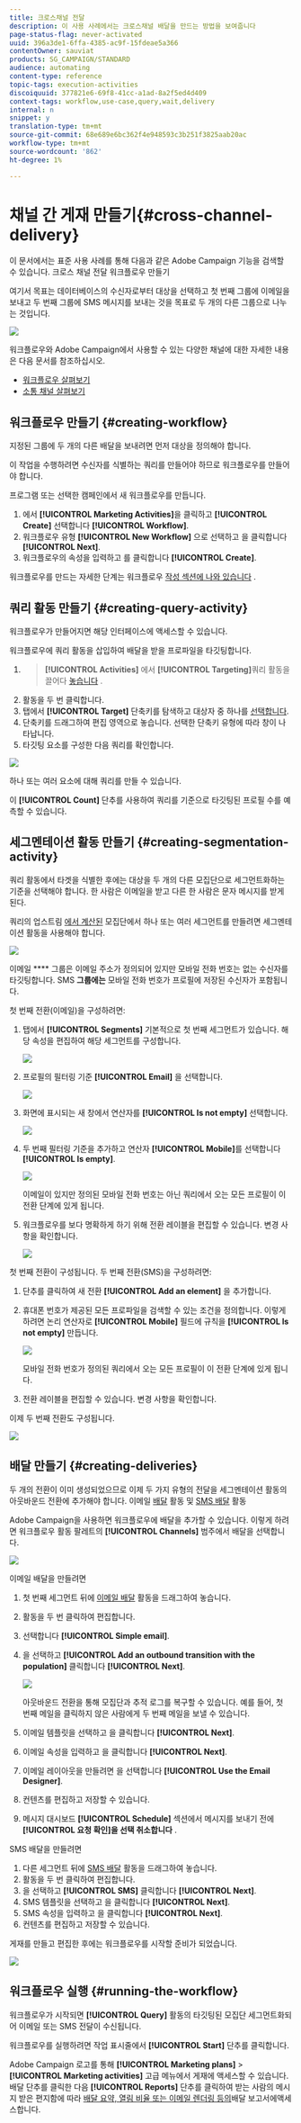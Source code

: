 ```yaml
---
title: 크로스채널 전달
description: 이 사용 사례에서는 크로스채널 배달을 만드는 방법을 보여줍니다
page-status-flag: never-activated
uuid: 396a3de1-6ffa-4385-ac9f-15fdeae5a366
contentOwner: sauviat
products: SG_CAMPAIGN/STANDARD
audience: automating
content-type: reference
topic-tags: execution-activities
discoiquuid: 377821e6-69f8-41cc-a1ad-8a2f5ed4d409
context-tags: workflow,use-case,query,wait,delivery
internal: n
snippet: y
translation-type: tm+mt
source-git-commit: 68e689e6bc362f4e948593c3b251f3825aab20ac
workflow-type: tm+mt
source-wordcount: '862'
ht-degree: 1%

---
```



# 채널 간 게재 만들기{#cross-channel-delivery}

이 문서에서는 표준 사용 사례를 통해 다음과 같은 Adobe Campaign 기능을 검색할 수 있습니다. 크로스 채널 전달 워크플로우 만들기

여기서 목표는 데이터베이스의 수신자로부터 대상을 선택하고 첫 번째 그룹에 이메일을 보내고 두 번째 그룹에 SMS 메시지를 보내는 것을 목표로 두 개의 다른 그룹으로 나누는 것입니다.

![](assets/wkf_segment_overview.png)

워크플로우와 Adobe Campaign에서 사용할 수 있는 다양한 채널에 대한 자세한 내용은 다음 문서를 참조하십시오.

* [워크플로우 살펴보기](../../automating/using/get-started-workflows.md)
* [소통 채널 살펴보기](../../channels/using/get-started-communication-channels.md)

## 워크플로우 만들기 {#creating-workflow}

지정된 그룹에 두 개의 다른 배달을 보내려면 먼저 대상을 정의해야 합니다.

이 작업을 수행하려면 수신자를 식별하는 쿼리를 만들어야 하므로 워크플로우를 만들어야 합니다.

프로그램 또는 선택한 캠페인에서 새 워크플로우를 만듭니다.

1. 에서 **[!UICONTROL Marketing Activities]**&#x200B;을 클릭하고 **[!UICONTROL Create]** 선택합니다 **[!UICONTROL Workflow]**.
1. 워크플로우 유형 **[!UICONTROL New Workflow]** 으로 선택하고 을 클릭합니다 **[!UICONTROL Next]**.
1. 워크플로우의 속성을 입력하고 를 클릭합니다 **[!UICONTROL Create]**.

워크플로우를 만드는 자세한 단계는 워크플로우 [작성 섹션에 나와 있습니다](../../automating/using/building-a-workflow.md) .

## 쿼리 활동 만들기 {#creating-query-activity}

워크플로우가 만들어지면 해당 인터페이스에 액세스할 수 있습니다.

워크플로우에 쿼리 활동을 삽입하여 배달을 받을 프로파일을 타깃팅합니다.

1. > **[!UICONTROL Activities]** 에서 **[!UICONTROL Targeting]**&#x200B;쿼리 활동을 끌어다 [놓습니다](../../automating/using/query.md) .
1. 활동을 두 번 클릭합니다.
1. 탭에서 **[!UICONTROL Target]** 단축키를 탐색하고 대상자 중 하나를 [선택합니다](../../audiences/using/about-audiences.md).
1. 단축키를 드래그하여 편집 영역으로 놓습니다. 선택한 단축키 유형에 따라 창이 나타납니다.
1. 타깃팅 요소를 구성한 다음 쿼리를 확인합니다.

![](assets/wkf_segment_query.png)

하나 또는 여러 요소에 대해 쿼리를 만들 수 있습니다.

이 **[!UICONTROL Count]** 단추를 사용하여 쿼리를 기준으로 타깃팅된 프로필 수를 예측할 수 있습니다.

## 세그멘테이션 활동 만들기 {#creating-segmentation-activity}

쿼리 활동에서 타겟을 식별한 후에는 대상을 두 개의 다른 모집단으로 세그먼트화하는 기준을 선택해야 합니다. 한 사람은 이메일을 받고 다른 한 사람은 문자 메시지를 받게 된다.

쿼리의 업스트림 [에서 계산된](../../automating/using/segmentation.md) 모집단에서 하나 또는 여러 세그먼트를 만들려면 세그멘테이션 활동을 사용해야 합니다.

![](assets/wkf_segment_activity.png)

이메일 **** 그룹은 이메일 주소가 정의되어 있지만 모바일 전화 번호는 없는 수신자를 타깃팅합니다. SMS **그룹에는** 모바일 전화 번호가 프로필에 저장된 수신자가 포함됩니다.

첫 번째 전환(이메일)을 구성하려면:

1. 탭에서 **[!UICONTROL Segments]** 기본적으로 첫 번째 세그먼트가 있습니다. 해당 속성을 편집하여 해당 세그먼트를 구성합니다.

   ![](assets/wkf_segment_properties.png)

1. 프로필의 필터링 기준 **[!UICONTROL Email]** 을 선택합니다.

   ![](assets/wkf_segment_email.png)

1. 화면에 표시되는 새 창에서 연산자를 **[!UICONTROL Is not empty]** 선택합니다.

   ![](assets/wkf_segment_email_not_empty.png)

1. 두 번째 필터링 기준을 추가하고 연산자 **[!UICONTROL Mobile]**&#x200B;를 선택합니다 **[!UICONTROL Is empty]**.

   ![](assets/wkf_segment_mobile_empty.png)

   이메일이 있지만 정의된 모바일 전화 번호는 아닌 쿼리에서 오는 모든 프로필이 이 전환 단계에 있게 됩니다.

1. 워크플로우를 보다 명확하게 하기 위해 전환 레이블을 편집할 수 있습니다. 변경 사항을 확인합니다.

   ![](assets/wkf_segment_transition_label.png)

첫 번째 전환이 구성됩니다. 두 번째 전환(SMS)을 구성하려면:

1. 단추를 클릭하여 새 전환 **[!UICONTROL Add an element]** 을 추가합니다.
1. 휴대폰 번호가 제공된 모든 프로파일을 검색할 수 있는 조건을 정의합니다. 이렇게 하려면 논리 연산자로 **[!UICONTROL Mobile]** 필드에 규칙을 **[!UICONTROL Is not empty]** 만듭니다.

   ![](assets/wkf_segment_mobile_not_empty.png)

   모바일 전화 번호가 정의된 쿼리에서 오는 모든 프로필이 이 전환 단계에 있게 됩니다.

1. 전환 레이블을 편집할 수 있습니다. 변경 사항을 확인합니다.

이제 두 번째 전환도 구성됩니다.

![](assets/wkf_segment_transitions.png)

## 배달 만들기 {#creating-deliveries}

두 개의 전환이 이미 생성되었으므로 이제 두 가지 유형의 전달을 세그멘테이션 활동의 아웃바운드 전환에 추가해야 합니다. 이메일 [배달](../../automating/using/email-delivery.md) 활동 및 [SMS 배달](../../automating/using/sms-delivery.md) 활동

Adobe Campaign을 사용하면 워크플로우에 배달을 추가할 수 있습니다. 이렇게 하려면 워크플로우 활동 팔레트의 **[!UICONTROL Channels]** 범주에서 배달을 선택합니다.

![](assets/wkf_segment_deliveries1.png)

이메일 배달을 만들려면

1. 첫 번째 세그먼트 뒤에 [이메일 배달](../../automating/using/email-delivery.md) 활동을 드래그하여 놓습니다.
1. 활동을 두 번 클릭하여 편집합니다.
1. 선택합니다 **[!UICONTROL Simple email]**.
1. 을 선택하고 **[!UICONTROL Add an outbound transition with the population]** 클릭합니다 **[!UICONTROL Next]**.

   ![](assets/wkf_segment_deliveries2.png)

   아웃바운드 전환을 통해 모집단과 추적 로그를 복구할 수 있습니다. 예를 들어, 첫 번째 메일을 클릭하지 않은 사람에게 두 번째 메일을 보낼 수 있습니다.

1. 이메일 템플릿을 선택하고 을 클릭합니다 **[!UICONTROL Next]**.
1. 이메일 속성을 입력하고 을 클릭합니다 **[!UICONTROL Next]**.
1. 이메일 레이아웃을 만들려면 을 선택합니다 **[!UICONTROL Use the Email Designer]**.
1. 컨텐츠를 편집하고 저장할 수 있습니다.
1. 메시지 대시보드 **[!UICONTROL Schedule]** 섹션에서 메시지를 보내기 전에 **[!UICONTROL 요청 확인]을 선택 취소합니다** .

SMS 배달을 만들려면

1. 다른 세그먼트 뒤에 [SMS 배달](../../automating/using/sms-delivery.md) 활동을 드래그하여 놓습니다.
1. 활동을 두 번 클릭하여 편집합니다.
1. 을 선택하고 **[!UICONTROL SMS]** 클릭합니다 **[!UICONTROL Next]**.
1. SMS 템플릿을 선택하고 을 클릭합니다 **[!UICONTROL Next]**.
1. SMS 속성을 입력하고 을 클릭합니다 **[!UICONTROL Next]**.
1. 컨텐츠를 편집하고 저장할 수 있습니다.

게재를 만들고 편집한 후에는 워크플로우를 시작할 준비가 되었습니다.

![](assets/wkf_segment_deliveries.png)

## 워크플로우 실행 {#running-the-workflow}

워크플로우가 시작되면 **[!UICONTROL Query]** 활동의 타깃팅된 모집단 세그먼트화되어 이메일 또는 SMS 전달이 수신됩니다.

워크플로우를 실행하려면 작업 표시줄에서 **[!UICONTROL Start]** 단추를 클릭합니다.

Adobe Campaign 로고를 통해 **[!UICONTROL Marketing plans]** > **[!UICONTROL Marketing activities]** 고급 메뉴에서 게재에 액세스할 수 있습니다. 배달 단추를 클릭한 다음 **[!UICONTROL Reports]** 단추를 클릭하여 받는 사람의 메시지 받은 편지함에 따라 [배달 요약, 열림 비율 또는 이메일 렌더링 등의](../../reporting/using/about-dynamic-reports.md#accessing-dynamic-reports)배달 보고서에액세스합니다.

